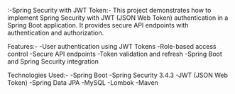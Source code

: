 :-Spring Security with JWT Token:-
This project demonstrates how to implement Spring Security with JWT (JSON Web Token) authentication in a Spring Boot application.
It provides secure API endpoints with authentication and authorization.

Features:-
-User authentication using JWT Tokens
-Role-based access control
-Secure API endpoints
-Token validation and refresh
-Spring Boot and Spring Security integration

Technologies Used:-
-Spring Boot
-Spring Security 3.4.3
-JWT (JSON Web Token)
-Spring Data JPA
-MySQL
-Lombok
-Maven

